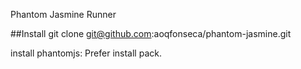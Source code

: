 Phantom Jasmine Runner

##Install
git clone git@github.com:aoqfonseca/phantom-jasmine.git

install phantomjs: Prefer install pack.
